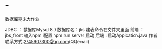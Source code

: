 # -
数据库期末大作业

JDBC ： 数据库Mysql 8.0 数据库名：jbs 建表命令在文件夹里面
前端 ： jbs_front  输入npm i配置 npm run server 启动
后端 :  启动Appication.java
作者联系方式:2745907300@qq.com(QQemail)
